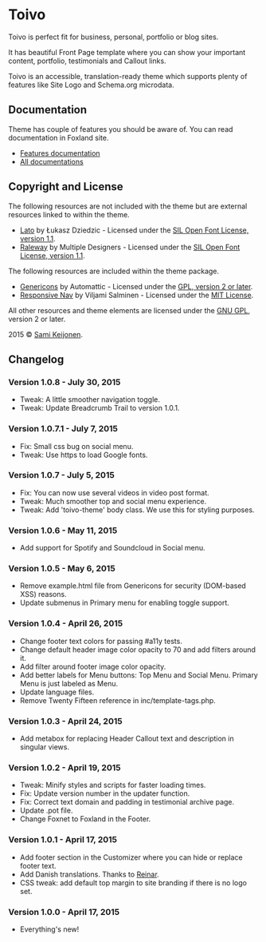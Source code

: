 # Toivo

Toivo is perfect fit for business, personal, portfolio or blog sites.

It has beautiful Front Page template where you can show your important content, portfolio, testimonials and Callout links.

Toivo is an accessible, translation-ready theme which supports plenty of features like Site Logo and Schema.org microdata.

## Documentation

Theme has couple of features you should be aware of. You can read documentation in Foxland site.

* [Features documentation](https://foxland.fi/docs/toivo-theme-documentation/)
* [All documentations](https://foxland.fi/documents/for/toivo/)

## Copyright and License

The following resources are not included with the theme but are external resources linked to within the theme.

* [Lato](https://www.google.com/fonts/specimen/Lato) by Łukasz Dziedzic - Licensed under the [SIL Open Font License, version 1.1](http://scripts.sil.org/OFL).
* [Raleway](https://www.google.com/fonts/specimen/Raleway) by Multiple Designers - Licensed under the [SIL Open Font License, version 1.1](http://scripts.sil.org/OFL).

The following resources are included within the theme package.

* [Genericons](http://genericons.com/) by Automattic - Licensed under the [GPL, version 2 or later](http://www.gnu.org/licenses/old-licenses/gpl-2.0.html).
* [Responsive Nav](http://responsive-nav.com/) by Viljami Salminen - Licensed under the [MIT License](http://opensource.org/licenses/MIT).

All other resources and theme elements are licensed under the [GNU GPL](http://www.gnu.org/licenses/old-licenses/gpl-2.0.html), version 2 or later.

2015 &copy; [Sami Keijonen](https://foxland.fi).

## Changelog

### Version 1.0.8 - July 30, 2015

* Tweak: A little smoother navigation toggle.
* Tweak: Update Breadcrumb Trail to version 1.0.1.

### Version 1.0.7.1 - July 7, 2015

* Fix: Small css bug on social menu.
* Tweak: Use https to load Google fonts.

### Version 1.0.7 - July 5, 2015

* Fix: You can now use several videos in video post format.
* Tweak: Much smoother top and social menu experience.
* Tweak: Add 'toivo-theme' body class. We use this for styling purposes.

### Version 1.0.6 - May 11, 2015

* Add support for Spotify and Soundcloud in Social menu.

### Version 1.0.5 - May 6, 2015

* Remove example.html file from Genericons for security (DOM-based XSS) reasons.
* Update submenus in Primary menu for enabling toggle support.

### Version 1.0.4 - April 26, 2015

* Change footer text colors for passing #a11y tests.
* Change default header image color opacity to 70 and add filters around it.
* Add filter around footer image color opacity.
* Add better labels for Menu buttons: Top Menu and Social Menu. Primary Menu is just labeled as Menu.
* Update language files.
* Remove Twenty Fifteen reference in inc/template-tags.php.

### Version 1.0.3 - April 24, 2015

* Add metabox for replacing Header Callout text and description in singular views.

### Version 1.0.2 - April 19, 2015

* Tweak: Minify styles and scripts for faster loading times.
* Fix: Update version number in the updater function.
* Fix: Correct text domain and padding in testimonial archive page.
* Update .pot file.
* Change Foxnet to Foxland in the Footer.

### Version 1.0.1 - April 17, 2015

* Add footer section in the Customizer where you can hide or replace footer text.
* Add Danish translations. Thanks to [Reinar](http://www.reinar-svendsen).
* CSS tweak: add default top margin to site branding if there is no logo set.

### Version 1.0.0 - April 17, 2015

* Everything's new!